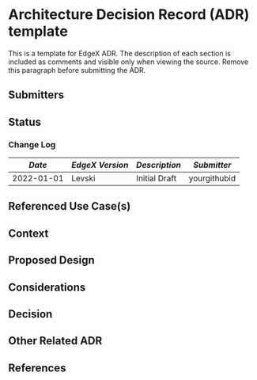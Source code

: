 # Architecture Decision Record (ADR) template <!-- Replace with ADR title -->
This is a template for EdgeX ADR. The description of each section is included as comments and visible only when viewing the source. Remove this paragraph before submitting the ADR.

## Submitters
<!-- List ADR submitters
Format:
- Name (Organization)
-->

## Status
<!-- Status of the submission and date. 
Status is one of: proposed, rejected, accepted, amended, deprecated
Date is ISO 8601 (YYYY-MM-DD)

Approval requires TSC vote.

E.g.:
- [accepted](URL of PR) (2022-04-01)
- [amended](URL of PR) (2022-05-01)
-->

### Change Log
<!-- Changes, after approval, must be documented in the changelog
--->
|*Date*|*EdgeX Version*|*Description*|*Submitter*|
|------|---------------|-------------|-----------|
|2022-01-01|Levski|Initial Draft|yourgithubid|

## Referenced Use Case(s)
<!-- 
List all relevant use case / requirements documents.  ADR requires at least one relevant, approved use case.
Format:
- UC Name (URL of PR)
-->

## Context
<!-- Describe:
- the requirements or problem leading to the need for this design, 
- explain how the design is architecturally significant - warranting an ADR (versus simple issue and PR to fix a problem)
- high level design approach (details described in the proposed design below)
-->

## Proposed Design
<!-- Details of the design (without getting into implementation where possible).
Outline:
- services/modules to be impacted (changed)
- new services/modules to be added
- model and DTO impact (changes/additions/removals)
- API impact (changes/additions/removals)
- general configuration impact (establishment of new sections, changes/additions/removals)
- devops impact
-->

## Considerations
<!-- Document alternatives, concerns, ancillary or related issues, questions that arose in debate of the ADR.  Indicate if/how they were resolved or mollified.-->

## Decision
<!-- Document any agreed upon important implementation detail, caveats, future considerations, remaining ADR issue deferred, etc..  Document any part of the requirements not satisfied by the proposed design.-->

## Other Related ADR
<!-- List any relevant ADR - such as a design decision for a sub-component of a feature, a design deprecated as a result of this design, etc.. 

Format:
- [ADR Title](URL) - the relevance
-->

## References
<!-- List additional references -->

